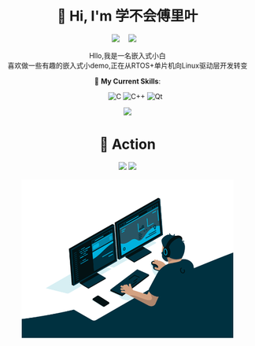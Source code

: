 <div align="center">

# 🙋 Hi, I'm 学不会傅里叶
<!-- 个人资料徽标 -->

  <a href="https://laozhichi.github.io/"><img src="https://img.shields.io/badge/website-个人博客-blue"></a>&emsp;
  <a href="https://space.bilibili.com/1823467421"><img src="https://img.shields.io/badge/bilibili-B%E7%AB%99-ff69b4"></a>&emsp;

Hllo,我是一名嵌入式小白<br>喜欢做一些有趣的嵌入式小demo,正在从RTOS+单片机向Linux驱动层开发转变

💪 **My Current Skills**:

&emsp;&emsp;
![C](https://img.shields.io/badge/c-%2300599C.svg?style=flat-square&logo=c&logoColor=white)
![C++](https://img.shields.io/badge/-C++-00599C?style=flat-square&logo=c)
![Qt](https://img.shields.io/badge/Qt-%23217346.svg?style=style=flat-square&logo=Qt&logoColor=white)

<div align="center"><img src="https://cdn.cbd.int/anzhiyu-assets@1.0.11/image/common/github-info/personal-homepage-banner.jpg" /></div>

# 🚀 Action

<!-- GitHub数据统计 -->

<div align="center">
  <img height="135px" src="https://github-readme-stats.vercel.app/api?username=laozhichi&hide_title=true&hide_border=true&show_icons=trueline_height=21&text_color=000&icon_color=000&bg_color=0,ea6161,ffc64d,fffc4d,52fa5a&theme=graywhite" />
  <img height="135px" src="https://github-readme-stats.vercel.app/api/top-langs/?username=laozhichi&hide_title=true&hide_border=true&layout=compact&langs_count=6&text_color=000&icon_color=fff&bg_color=0,52fa5a,4dfcff,c64dff&theme=graywhite" />
</div>

<br>

<center><img src="./images/code.gif" width = "430" height = ""></center>

</div>

